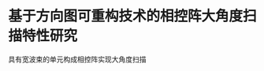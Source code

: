 # 基于方向图可重构技术的相控阵大角度扫描特性研究
具有宽波束的单元构成相控阵实现大角度扫描
<!--stackedit_data:
eyJoaXN0b3J5IjpbLTQwMTE1OTk1NiwxODI1MDMyNjE3XX0=
-->